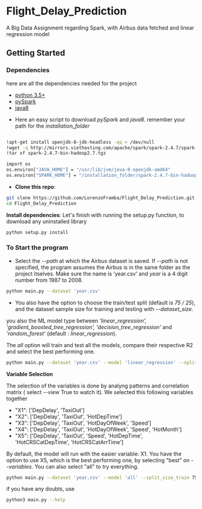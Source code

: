 # Flight_Delay_Prediction
A Big Data Assignment regarding Spark, with Airbus data fetched and linear regression model  

## Getting Started

### Dependencies

here are all the dependencies needed for the project 
* [python 3.5+](https://www.continuum.io/downloads)
* [pySpark](http://mirrors.viethosting.com/apache/spark/spark-2.4.7/spark-2.4.7-bin-hadoop2.7.tgz)
* [java8](https://www.oracle.com/java/technologies/java8.html)


- Here an easy script to download *pySpark* and *java8*. remember your path for the *installation_folder*
```bash

!apt-get install openjdk-8-jdk-headless -qq > /dev/null
!wget -q http://mirrors.viethosting.com/apache/spark/spark-2.4.7/spark-2.4.7-bin-hadoop2.7.tgz
!tar xf spark-2.4.7-bin-hadoop2.7.tgz

```

```bash
import os
os.environ["JAVA_HOME"] = "/usr/lib/jvm/java-8-openjdk-amd64"
os.environ["SPARK_HOME"] = "/installation_folder/spark-2.4.7-bin-hadoop2.7"
```



- **Clone this repo**:
```bash
git clone https://github.com/LorenzoFramba/Flight_Delay_Prediction.git
cd Flight_Delay_Prediction
```

**Install dependencies**:
Let's finish with running the setup.py function, to download any uninstalled library

```bash
python setup.py install
```


### To Start the program


- Select the *--path* at which the Airbus dataset is saved. If *--path* is not specified, the program assumes the Airbus is in the same folder as the project itselves. Make sure the name is 'year.csv' and *year* is a 4 digit number from 1987 to 2008. 

```bash
python main.py --dataset 'year.csv' 
```



- You also have the option to choose the train/test split (default is *75 / 25*), and the dataset sample size for training and testing with *--dataset_size*. 

you also the ML model type  between *'linear_regression', 'gradient_boosted_tree_regression',  'decision_tree_regression'* and *'random_forest'* (default : *linear_regression*). 

The *all* option will train and test all the models, compare their respective R2 and select the best performing one.

```bash
python main.py --dataset 'year.csv' --model 'linear_regression' --split_size_train 75 --dataset_size 100000
```

**Variable Selection**

The selection of the variables is done by analyng patterns and correlation matrix ( select *--view* True to watch it). We selected this following variables together

- "X1": ['DepDelay', 'TaxiOut']
- "X2": ['DepDelay', 'TaxiOut',  'HotDepTime']     
- "X3": ['DepDelay', 'TaxiOut', 'HotDayOfWeek', 'Speed']
- "X4": ['DepDelay', 'TaxiOut', 'HotDayOfWeek', 'Speed', 'HotMonth']
- "X5": ['DepDelay', 'TaxiOut', 'Speed', 'HotDepTime', 'HotCRSCatDepTime', 'HotCRSCatArrTime']

By default, the model will run with the easier variable: X1. You have the option to use X5, which is the best performing one, by selecting "best" on *--variables*. You can also select "all" to try everything. 


```bash
python main.py --dataset 'year.csv' --model 'all' --split_size_train 75 --variables 'best' --view True 
```


if you have any doubts, use 

```bash
python3 main.py --help
```
